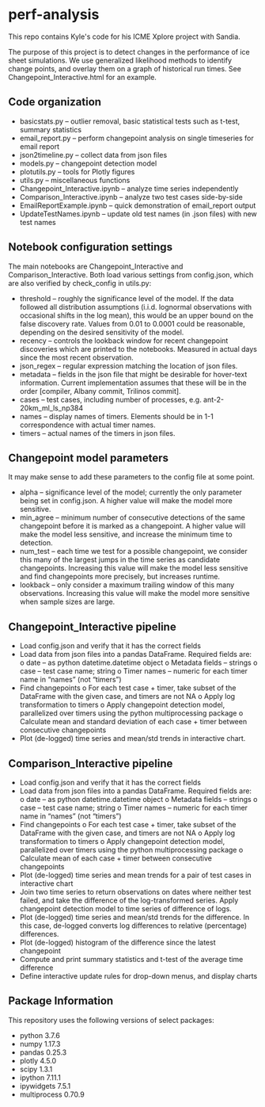 # perf-analysis
This repo contains Kyle's code for his ICME Xplore project with Sandia.

The purpose of this project is to detect changes in the performance of ice sheet simulations. We use generalized likelihood methods to identify change points, and overlay them on a graph of historical run times. See Changepoint_Interactive.html for an example.

## Code organization
* basicstats.py – outlier removal, basic statistical tests such as t-test, summary statistics
* email_report.py – perform changepoint analysis on single timeseries for email report
* json2timeline.py – collect data from json files
* models.py – changepoint detection model
* plotutils.py – tools for Plotly figures
* utils.py – miscellaneous functions
* Changepoint_Interactive.ipynb – analyze time series independently
* Comparison_Interactive.ipynb – analyze two test cases side-by-side
* EmailReportExample.ipynb – quick demonstration of email_report output
* UpdateTestNames.ipynb – update old test names (in .json files) with new test names

## Notebook configuration settings
The main notebooks are Changepoint_Interactive and Comparison_Interactive. Both load various settings from config.json, which are also verified by check_config in utils.py:
* threshold – roughly the significance level of the model. If the data followed all distribution assumptions (i.i.d. lognormal observations with occasional shifts in the log mean), this would be an upper bound on the false discovery rate. Values from 0.01 to 0.0001 could be reasonable, depending on the desired sensitivity of the model.
* recency – controls the lookback window for recent changepoint discoveries which are printed to the notebooks. Measured in actual days since the most recent observation.
* json_regex – regular expression matching the location of json files.
* metadata – fields in the json file that might be desirable for hover-text information. Current implementation assumes that these will be in the order [compiler, Albany commit, Trilinos commit].
* cases – test cases, including number of processes, e.g. ant-2-20km_ml_ls_np384
* names – display names of timers. Elements should be in 1-1 correspondence with actual timer names.
* timers – actual names of the timers in json files.

## Changepoint model parameters
It may make sense to add these parameters to the config file at some point.
* alpha – significance level of the model; currently the only parameter being set in config.json. A higher value will make the model more sensitive.
* min_agree – minimum number of consecutive detections of the same changepoint before it is marked as a changepoint. A higher value will make the model less sensitive, and increase the minimum time to detection.
* num_test – each time we test for a possible changepoint, we consider this many of the largest jumps in the time series as candidate changepoints. Increasing this value will make the model less sensitive and find changepoints more precisely, but increases runtime.
* lookback – only consider a maximum trailing window of this many observations. Increasing this value will make the model more sensitive when sample sizes are large.

## Changepoint_Interactive pipeline
* Load config.json and verify that it has the correct fields
* Load data from json files into a pandas DataFrame. Required fields are:
o	date – as python datetime.datetime object
o	Metadata fields – strings 
o	case – test case name; string
o	Timer names – numeric for each timer name in “names” (not “timers”)
* Find changepoints
o	For each test case + timer, take subset of the DataFrame with the given case, and timers are not NA
o	Apply log transformation to timers
o	Apply changepoint detection model, parallelized over timers using the python multiprocessing package
o	Calculate mean and standard deviation of each case + timer between consecutive changepoints
* Plot (de-logged) time series and mean/std trends in interactive chart. 

## Comparison_Interactive pipeline
* Load config.json and verify that it has the correct fields
* Load data from json files into a pandas DataFrame. Required fields are:
o	date – as python datetime.datetime object
o	Metadata fields – strings 
o	case – test case name; string
o	Timer names – numeric for each timer name in “names” (not “timers”)
* Find changepoints
o	For each test case + timer, take subset of the DataFrame with the given case, and timers are not NA
o	Apply log transformation to timers
o	Apply changepoint detection model, parallelized over timers using the python multiprocessing package
o	Calculate mean of each case + timer between consecutive changepoints
* Plot (de-logged) time series and mean trends for a pair of test cases in interactive chart
* Join two time series to return observations on dates where neither test failed, and take the difference of the log-transformed series. Apply changepoint detection model to time series of difference of logs.
* Plot (de-logged) time series and mean/std trends for the difference. In this case, de-logged converts log differences to relative (percentage) differences.
* Plot (de-logged) histogram of the difference since the latest changepoint
* Compute and print summary statistics and t-test of the average time difference
* Define interactive update rules for drop-down menus, and display charts

## Package Information
This repository uses the following versions of select packages:
* python 3.7.6
* numpy 1.17.3
* pandas 0.25.3
* plotly 4.5.0
* scipy 1.3.1
* ipython 7.11.1
* ipywidgets 7.5.1
* multiprocess 0.70.9